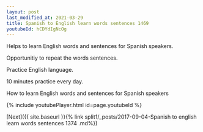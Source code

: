 ```yaml
---
layout: post
last_modified_at: 2021-03-29
title: Spanish to English learn words sentences 1469 
youtubeId: hCDYdIgNcOg
---
```

 
 
Helps to learn English words and sentences for Spanish speakers.

Opportunitiy to repeat the words sentences. 

Practice English language. 
 
10 minutes practice every day. 
 
How to learn English words and sentences for Spanish speakers 
 
{% include youtubePlayer.html id=page.youtubeId %}
 
 
[Next]({{ site.baseurl }}{% link  split1/_posts/2017-09-04-Spanish to english learn words sentences 1374 .md%})
 
